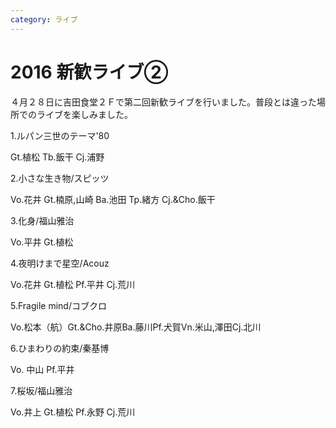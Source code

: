 ```yaml
---
category: ライブ
---
```

# 2016 新歓ライブ②

４月２８日に吉田食堂２Ｆで第二回新歓ライブを行いました。普段とは違った場所でのライブを楽しみました。

1.ルパン三世のテーマ'80

Gt.植松 Tb.飯干 Cj.浦野

2.小さな生き物/スピッツ

Vo.花井 Gt.楠原,山崎 Ba.池田 Tp.緒方 Cj.&amp;Cho.飯干

3.化身/福山雅治

Vo.平井 Gt.植松

4.夜明けまで星空/Acouz

Vo.花井 Gt.植松 Pf.平井 Cj.荒川

5.Fragile mind/コブクロ

Vo.松本（航）Gt.&amp;Cho.井原Ba.藤川Pf.犬賀Vn.米山,澤田Cj.北川

6.ひまわりの約束/秦基博

Vo. 中山 Pf.平井

7.桜坂/福山雅治

Vo.井上 Gt.植松 Pf.永野 Cj.荒川